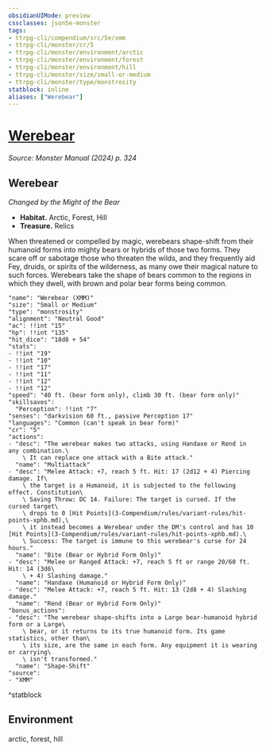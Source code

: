 ```yaml
---
obsidianUIMode: preview
cssclasses: json5e-monster
tags:
- ttrpg-cli/compendium/src/5e/xmm
- ttrpg-cli/monster/cr/5
- ttrpg-cli/monster/environment/arctic
- ttrpg-cli/monster/environment/forest
- ttrpg-cli/monster/environment/hill
- ttrpg-cli/monster/size/small-or-medium
- ttrpg-cli/monster/type/monstrosity
statblock: inline
aliases: ["Werebear"]
---
```

# [Werebear](3-Compendium\bestiary\monstrosity/werebear-xmm.md)
*Source: Monster Manual (2024) p. 324*  

## Werebear

*Changed by the Might of the Bear*

- **Habitat.** Arctic, Forest, Hill  
- **Treasure.** Relics  

When threatened or compelled by magic, werebears shape-shift from their humanoid forms into mighty bears or hybrids of those two forms. They scare off or sabotage those who threaten the wilds, and they frequently aid Fey, druids, or spirits of the wilderness, as many owe their magical nature to such forces. Werebears take the shape of bears common to the regions in which they dwell, with brown and polar bear forms being common.

```statblock
"name": "Werebear (XMM)"
"size": "Small or Medium"
"type": "monstrosity"
"alignment": "Neutral Good"
"ac": !!int "15"
"hp": !!int "135"
"hit_dice": "18d8 + 54"
"stats":
- !!int "19"
- !!int "10"
- !!int "17"
- !!int "11"
- !!int "12"
- !!int "12"
"speed": "40 ft. (bear form only), climb 30 ft. (bear form only)"
"skillsaves":
  "Perception": !!int "7"
"senses": "darkvision 60 ft., passive Perception 17"
"languages": "Common (can't speak in bear form)"
"cr": "5"
"actions":
- "desc": "The werebear makes two attacks, using Handaxe or Rend in any combination.\
    \ It can replace one attack with a Bite attack."
  "name": "Multiattack"
- "desc": "Melee Attack: +7, reach 5 ft. Hit: 17 (2d12 + 4) Piercing damage. If\
    \ the target is a Humanoid, it is subjected to the following effect. Constitution\
    \ Saving Throw: DC 14. Failure: The target is cursed. If the cursed target\
    \ drops to 0 [Hit Points](3-Compendium/rules/variant-rules/hit-points-xphb.md),\
    \ it instead becomes a Werebear under the DM's control and has 10 [Hit Points](3-Compendium/rules/variant-rules/hit-points-xphb.md).\
    \ Success: The target is immune to this werebear's curse for 24 hours."
  "name": "Bite (Bear or Hybrid Form Only)"
- "desc": "Melee or Ranged Attack: +7, reach 5 ft or range 20/60 ft. Hit: 14 (3d6\
    \ + 4) Slashing damage."
  "name": "Handaxe (Humanoid or Hybrid Form Only)"
- "desc": "Melee Attack: +7, reach 5 ft. Hit: 13 (2d8 + 4) Slashing damage."
  "name": "Rend (Bear or Hybrid Form Only)"
"bonus_actions":
- "desc": "The werebear shape-shifts into a Large bear-humanoid hybrid form or a Large\
    \ bear, or it returns to its true humanoid form. Its game statistics, other than\
    \ its size, are the same in each form. Any equipment it is wearing or carrying\
    \ isn't transformed."
  "name": "Shape-Shift"
"source":
- "XMM"
```
^statblock

## Environment

arctic, forest, hill
